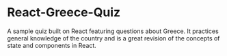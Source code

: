 # React-Greece-Quiz

A sample quiz built on React featuring questions about Greece. It practices general knowledge of the country and is a great revision of the concepts of state and components in React.
